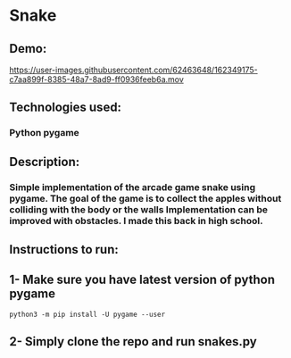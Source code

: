 # Snake
## Demo:
https://user-images.githubusercontent.com/62463648/162349175-c7aa899f-8385-48a7-8ad9-ff0936feeb6a.mov
## Technologies used:
### Python pygame
## Description:
### Simple implementation of the arcade game snake using pygame. The goal of the game is to collect the apples without colliding with the body or the walls Implementation can be improved with obstacles. I made this back in high school.
## Instructions to run:
## 1- Make sure you have latest version of python pygame
```
python3 -m pip install -U pygame --user
```
## 2- Simply clone the repo and run snakes.py 
